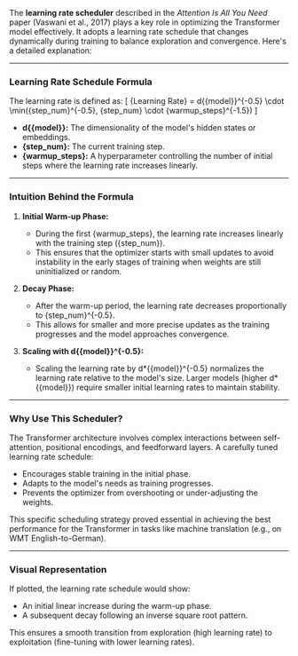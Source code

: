 The **learning rate scheduler** described in the _Attention Is All You Need_ paper (Vaswani et al., 2017) plays a key role in optimizing the Transformer model effectively. It adopts a learning rate schedule that changes dynamically during training to balance exploration and convergence. Here's a detailed explanation:

---

### **Learning Rate Schedule Formula**

The learning rate is defined as:
\[
{Learning Rate} = d{{model}}^{-0.5} \cdot \min({step_num}^{-0.5}, {step_num} \cdot {warmup_steps}^{-1.5})
\]

- **d{{model}}:** The dimensionality of the model's hidden states or embeddings.
- **{step_num}:** The current training step.
- **{warmup_steps}:** A hyperparameter controlling the number of initial steps where the learning rate increases linearly.

---

### **Intuition Behind the Formula**

1. **Initial Warm-up Phase:**

   - During the first {warmup_steps}, the learning rate increases linearly with the training step ({step_num}).
   - This ensures that the optimizer starts with small updates to avoid instability in the early stages of training when weights are still uninitialized or random.

2. **Decay Phase:**

   - After the warm-up period, the learning rate decreases proportionally to {step_num}^{-0.5}.
   - This allows for smaller and more precise updates as the training progresses and the model approaches convergence.

3. **Scaling with d{{model}}^{-0.5}:**
   - Scaling the learning rate by d*{{model}}^{-0.5} normalizes the learning rate relative to the model's size. Larger models (higher d*{{model}}) require smaller initial learning rates to maintain stability.

---

### **Why Use This Scheduler?**

The Transformer architecture involves complex interactions between self-attention, positional encodings, and feedforward layers. A carefully tuned learning rate schedule:

- Encourages stable training in the initial phase.
- Adapts to the model's needs as training progresses.
- Prevents the optimizer from overshooting or under-adjusting the weights.

This specific scheduling strategy proved essential in achieving the best performance for the Transformer in tasks like machine translation (e.g., on WMT English-to-German).

---

### **Visual Representation**

If plotted, the learning rate schedule would show:

- An initial linear increase during the warm-up phase.
- A subsequent decay following an inverse square root pattern.

This ensures a smooth transition from exploration (high learning rate) to exploitation (fine-tuning with lower learning rates).
